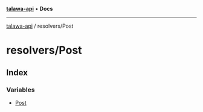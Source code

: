 [**talawa-api**](../../README.md) • **Docs**

***

[talawa-api](../../modules.md) / resolvers/Post

# resolvers/Post

## Index

### Variables

- [Post](variables/Post.md)
